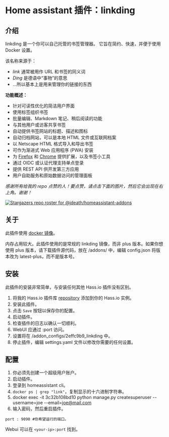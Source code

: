 # Home assistant 插件：linkding

## 介绍
linkding 是一个你可以自己托管的书签管理器。
它旨在简约、快速，并便于使用 Docker 设置。

该名称来源于：
- *link* 通常被用作 URL 和书签的同义词
- *Ding* 是德语中“事物”的意思
- ...所以基本上是用来管理你的链接的东西

**功能概述：**
- 针对可读性优化的简洁用户界面
- 使用标签组织书签
- 批量编辑、Markdown 笔记、稍后阅读的功能
- 与其他用户或访客共享书签
- 自动提供书签网站的标题、描述和图标
- 自动归档网站，可以是本地 HTML 文件或互联网档案
- 以 Netscape HTML 格式导入和导出书签
- 可作为渐进式 Web 应用程序 (PWA) 安装
- 为 [Firefox](https://addons.mozilla.org/firefox/addon/linkding-extension/) 和 [Chrome](https://chrome.google.com/webstore/detail/linkding-extension/beakmhbijpdhipnjhnclmhgjlddhidpe) 提供扩展，以及书签小工具
- 通过 OIDC 或认证代理支持单点登录
- 提供 REST API 供开发第三方应用
- 用户自助服务和原始数据访问的管理面板

_感谢所有给我的 repo 点赞的人！要点赞，请点击下面的图片，然后它会出现在右上角。谢谢！_

[![Stargazers repo roster for @jdeath/homeassistant-addons](https://reporoster.com/stars/jdeath/homeassistant-addons)](https://github.com/jdeath/homeassistant-addons/stargazers)

## 关于

此插件使用 [docker 镜像](https://github.com/sissbruecker/linkding)。

内存占用较大。此插件使用的是常规的 linkding 镜像，而非 plus 版本。如果你想使用 plus 版本，请下载插件源代码，放在 /addons/ 中，编辑 config.json 将版本改为 latest-plus，而不是版本号。

## 安装

此插件的安装非常简单，与安装任何其他 Hass.io 插件没有区别。

1. 将我的 Hass.io 插件库 [repository] 添加到你的 Hass.io 实例。
1. 安装此插件。
1. 点击 `Save` 按钮以保存你的配置。
1. 启动插件。
1. 检查插件的日志以确认一切顺利。
1. WebUI 应通过 <your-ip>:port 访问。
1. 设置将在 /addon_configs/2effc9b9_linkding 中。
1. 停止插件，编辑 settings.yaml 文件以修改你需要的任何设置。

## 配置
1. 你必须先创建一个超级用户账户。
1. 启动插件。
1. 登录到 homeassistant cli。
1. `docker ps | grep "link"`，复制显示的十六进制字符串。
1. docker exec -it 3c32b108bd10 python manage.py createsuperuser --username=joe --email=joe@mail.com
1. 输入密码，然后重启插件。
```
port : 9090 #你希望运行的端口。
```

Webui 可以在 `<your-ip>:port` 找到。

[repository]: https://github.com/jdeath/homeassistant-addons